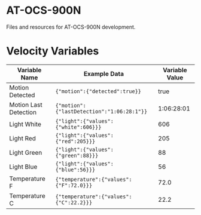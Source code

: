 # AT-OCS-900N
Files and resources for AT-OCS-900N development.

# Velocity Variables

| Variable Name | Example Data | Variable Value |
|---------------|--------------|----------------|
| Motion Detected | `{"motion":{"detected":true}}` | true |
| Motion Last Detection | `{"motion":{"lastDetection":"1:06:28:1"}}` | 1:06:28:01 |
| Light White | `{"light":{"values":{"white":606}}}` | 606 |
| Light Red | `{"light":{"values":{"red":205}}}` | 205 |
| Light Green | `{"light":{"values":{"green":88}}}` | 88 |
| Light Blue | `{"light":{"values":{"blue":56}}}` | 56 |
| Temperature F | `{"temperature":{"values":{"F":72.0}}}` | 72.0 |
| Temperature C | `{"temperature":{"values":{"C":22.2}}}` | 22.2 |
